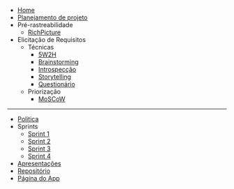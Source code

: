 <!-- docs/_sidebar.md -->
* [Home](/README)
* [Planejamento de projeto](/pages/planning/planning)
* Pré-rastreabilidade
  * [RichPicture](/pages/preTraceability/RichPicture)  
* Elicitação de Requisitos
  * Técnicas
    * [5W2H](/pages/elicitations/5w2h)
    * [Brainstorming](/pages/elicitations/brainstorming)
    * [Introspecção](/pages/elicitations/introspection)
    * [Storytelling](/pages/elicitations/storytelling/storytelling)
    * [Questionário](/pages/elicitations/survey/survey)
  * Priorização
    * [MoSCoW](/pages/elicitations/moscow)
---

* [Politica](/pages/policy/policy)
* Sprints
  * [Sprint 1](/pages/sprints/sprint1)
  * [Sprint 2](/pages/sprints/sprint2)
  * [Sprint 3](/pages/sprints/sprint3)
  * [Sprint 4](/pages/sprints/sprint4)
* [Apresentações](./pages/presentations/presentations)
* [Repositório](https://github.com/Requisitos-de-Software/2020.1-Mia-Ajuda)
* [Página do App](https://miaajuda.netlify.app/)
